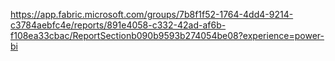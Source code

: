 https://app.fabric.microsoft.com/groups/7b8f1f52-1764-4dd4-9214-c3784aebfc4e/reports/891e4058-c332-42ad-af6b-f108ea33cbac/ReportSectionb090b9593b274054be08?experience=power-bi

